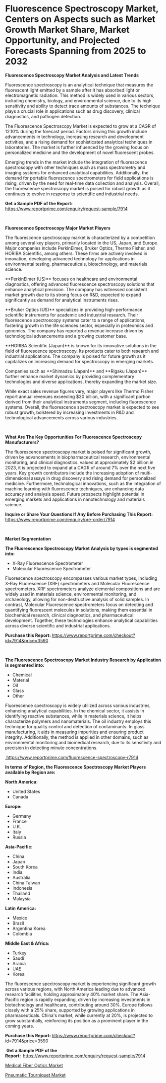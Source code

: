 <p><h1>Fluorescence Spectroscopy Market, Centers on Aspects such as Market Growth Market Share, Market Opportunity, and Projected Forecasts Spanning from 2025 to 2032</h1></p><p><strong>Fluorescence Spectroscopy Market Analysis and Latest Trends</strong></p>
<p><p>Fluorescence spectroscopy is an analytical technique that measures the fluorescent light emitted by a sample after it has absorbed light or electromagnetic radiation. This method is widely used in various sectors, including chemistry, biology, and environmental science, due to its high sensitivity and ability to detect trace amounts of substances. The technique plays a crucial role in applications such as drug discovery, clinical diagnostics, and pathogen detection. </p><p>The Fluorescence Spectroscopy Market is expected to grow at a CAGR of 12.10% during the forecast period. Factors driving this growth include advancements in technology, increasing research and development activities, and a rising demand for sophisticated analytical techniques in laboratories. The market is further influenced by the growing focus on personalized medicine and the development of novel fluorescent probes. </p><p>Emerging trends in the market include the integration of fluorescence spectroscopy with other techniques such as mass spectrometry and imaging systems for enhanced analytical capabilities. Additionally, the demand for portable fluorescence spectrometers for field applications is rising, driven by the need for real-time data collection and analysis. Overall, the fluorescence spectroscopy market is poised for robust growth as it continues to evolve in response to scientific and industrial needs.</p></p>
<p><strong>Get a Sample PDF of the Report:&nbsp;</strong> <a href="https://www.reportprime.com/enquiry/request-sample/7914?utm_campaign=2182&utm_medium=2&utm_source=Github&utm_content=ia&utm_term=19032025&utm_id=fluorescence-spectroscopy">https://www.reportprime.com/enquiry/request-sample/7914</a></p>
<p>&nbsp;</p>
<p><strong>Fluorescence Spectroscopy Major Market Players</strong></p>
<p><p>The fluorescence spectroscopy market is characterized by a competition among several key players, primarily located in the US, Japan, and Europe. Major companies include PerkinElmer, Bruker Optics, Thermo Fisher, and HORIBA Scientific, among others. These firms are actively involved in innovation, developing advanced technology for applications in environmental testing, pharmaceuticals, biotechnology, and materials science.</p><p>**PerkinElmer (US)** focuses on healthcare and environmental diagnostics, offering advanced fluorescence spectroscopy solutions that enhance analytical precision. The company has witnessed consistent market growth due to its strong focus on R&D, expected to expand significantly as demand for analytical instruments rises.</p><p>**Bruker Optics (US)** specializes in providing high-performance scientific instruments for academic and industrial research. Their fluorescence spectroscopy systems cater to a range of applications, fostering growth in the life sciences sector, especially in proteomics and genomics. The company has reported a revenue increase driven by technological advancements and a growing customer base.</p><p>**HORIBA Scientific (Japan)** is known for its innovative solutions in the field of fluorescence spectroscopy. Its products cater to both research and industrial applications. The company is poised for future growth as it capitalizes on increasing demand for spectroscopy in emerging markets.</p><p>Companies such as **Shimadzu (Japan)** and **Rigaku (Japan)** further enhance market dynamics by providing complementary technologies and diverse applications, thereby expanding the market size.</p><p>While exact sales revenue figures vary, major players like Thermo Fisher report annual revenues exceeding $30 billion, with a significant portion derived from their analytical instruments segment, including fluorescence systems. Overall, the fluorescence spectroscopy market is expected to see robust growth, bolstered by increasing investments in R&D and technological advancements across various industries.</p></p>
<p>&nbsp;</p>
<p><strong>What Are The Key Opportunities For Fluorescence Spectroscopy Manufacturers?</strong></p>
<p><p>The fluorescence spectroscopy market is poised for significant growth, driven by advancements in biopharmaceutical research, environmental monitoring, and clinical diagnostics. valued at approximately $2 billion in 2023, it is projected to expand at a CAGR of around 7% over the next five years. Key growth contributors include the increasing adoption of multi-dimensional assays in drug discovery and rising demand for personalized medicine. Furthermore, technological innovations, such as the integration of machine learning with fluorescence techniques, are enhancing data accuracy and analysis speed. Future prospects highlight potential in emerging markets and applications in nanotechnology and materials science.</p></p>
<p><strong>Inquire or Share Your Questions If Any Before Purchasing This Report:</strong> <a href="https://www.reportprime.com/enquiry/pre-order/7914?utm_campaign=2182&utm_medium=2&utm_source=Github&utm_content=ia&utm_term=19032025&utm_id=fluorescence-spectroscopy">https://www.reportprime.com/enquiry/pre-order/7914</a></p>
<p>&nbsp;</p>
<p><strong>Market Segmentation</strong></p>
<p><strong>The Fluorescence Spectroscopy Market Analysis by types is segmented into:</strong></p>
<p><ul><li>X-Ray Fluorescence Spectrometer</li><li>Molecular Fluorescence Spectrometer</li></ul></p>
<p><p>Fluorescence spectroscopy encompasses various market types, including X-Ray Fluorescence (XRF) spectrometers and Molecular Fluorescence spectrometers. XRF spectrometers analyze elemental compositions and are widely used in materials science, environmental monitoring, and archaeology, allowing for non-destructive analysis of solid samples. In contrast, Molecular Fluorescence spectrometers focus on detecting and quantifying fluorescent molecules in solutions, making them essential in biochemical research, clinical diagnostics, and pharmaceutical development. Together, these technologies enhance analytical capabilities across diverse scientific and industrial applications.</p></p>
<p><strong>Purchase this Report:&nbsp;</strong><a href="https://www.reportprime.com/checkout?id=7914&price=3590&utm_campaign=2182&utm_medium=2&utm_source=Github&utm_content=ia&utm_term=19032025&utm_id=fluorescence-spectroscopy">https://www.reportprime.com/checkout?id=7914&price=3590</a></p>
<p>&nbsp;</p>
<p><strong>The Fluorescence Spectroscopy Market Industry Research by Application is segmented into:</strong></p>
<p><ul><li>Chemical</li><li>Material</li><li>Oil</li><li>Glass</li><li>Other</li></ul></p>
<p><p>Fluorescence spectroscopy is widely utilized across various industries, enhancing analytical capabilities. In the chemical sector, it assists in identifying reactive substances, while in materials science, it helps characterize polymers and nanomaterials. The oil industry employs this technique for quality control and detection of contaminants. In glass manufacturing, it aids in measuring impurities and ensuring product integrity. Additionally, the method is applied in other domains, such as environmental monitoring and biomedical research, due to its sensitivity and precision in detecting minute concentrations.</p></p>
<p><a href="https://www.reportprime.com/fluorescence-spectroscopy-r7914?utm_campaign=2182&utm_medium=2&utm_source=Github&utm_content=ia&utm_term=19032025&utm_id=fluorescence-spectroscopy">&nbsp;https://www.reportprime.com/fluorescence-spectroscopy-r7914</a></p>
<p><strong>In terms of Region, the Fluorescence Spectroscopy Market Players available by Region are:</strong></p>
<p>
    <p> <strong> North America: </strong>
        <ul>
            <li>United States</li>
            <li>Canada</li>
        </ul>
        </p> 
    <p> <strong> Europe: </strong>
        <ul>
            <li>Germany</li>
            <li>France</li>
            <li>U.K.</li>
            <li>Italy</li>
            <li>Russia</li>
        </ul>
        </p> 
    <p> <strong> Asia-Pacific: </strong>
        <ul>
            <li>China</li>
            <li>Japan</li>
            <li>South Korea</li>
            <li>India</li>
            <li>Australia</li>
            <li>China Taiwan</li>
            <li>Indonesia</li>
            <li>Thailand</li>
            <li>Malaysia</li>
        </ul>
        </p> 
    <p> <strong> Latin America: </strong>
        <ul>
            <li>Mexico</li>
            <li>Brazil</li>
            <li>Argentina Korea</li>
            <li>Colombia</li>
        </ul>
        </p> 
    <p> <strong> Middle East & Africa: </strong>
        <ul>
            <li>Turkey</li>
            <li>Saudi</li>
            <li>Arabia</li>
            <li>UAE</li>
            <li>Korea</li>
        </ul>
    </p>
    </p>
<p><p>The fluorescence spectroscopy market is experiencing significant growth across various regions, with North America leading due to advanced research facilities, holding approximately 40% market share. The Asia-Pacific region is rapidly expanding, driven by increasing investments in biotechnology and healthcare, contributing around 30%. Europe follows closely with a 25% share, supported by growing applications in pharmaceuticals. China's market, while currently at 20%, is projected to grow substantially, reinforcing its position as a prominent player in the coming years.</p></p>
<p><strong>Purchase this Report: </strong><a href="https://www.reportprime.com/checkout?id=7914&price=3590&utm_campaign=2182&utm_medium=2&utm_source=Github&utm_content=ia&utm_term=19032025&utm_id=fluorescence-spectroscopy">https://www.reportprime.com/checkout?id=7914&price=3590</a></p>
<p>&nbsp;<strong>Get a Sample PDF of the Report:&nbsp;&nbsp;</strong><a href="https://www.reportprime.com/enquiry/request-sample/7914?utm_campaign=2182&utm_medium=2&utm_source=Github&utm_content=ia&utm_term=19032025&utm_id=fluorescence-spectroscopy">https://www.reportprime.com/enquiry/request-sample/7914</a></p>
<p><strong></strong></p>
<p><p><a href="https://github.com/arneslullapq/Market-Research-Report-List-1/blob/main/medical-fiber-optics-market.md?utm_campaign=2182&utm_medium=2&utm_source=Github&utm_content=ia&utm_term=19032025&utm_id=fluorescence-spectroscopy">Medical Fiber Optics Market</a></p><p><a href="https://github.com/arocasanzib6/Market-Research-Report-List-1/blob/main/pneumatic-tourniquet-market.md?utm_campaign=2182&utm_medium=2&utm_source=Github&utm_content=ia&utm_term=19032025&utm_id=fluorescence-spectroscopy">Pneumatic Tourniquet Market</a></p></p>